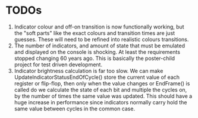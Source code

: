 # TODOs

1. Indicator colour and off-on transition is now functionally working, but the "soft parts" like the exact colours and transition times are just guesses. These will need to be refined into realistic colours transitions.
1. The number of indicators, and amount of state that must be emulated and displayed on the console is shocking. At least the requirements stopped changing 60 years ago. This is basically the poster-child project for test driven development.
1. Indicator brightness calculation is far too slow. We can make UpdateIndicatorStatusEndOfCycle() store the current value of each register or flip-flop, then only when the value changes or EndFrame() is called do we calculate the state of each bit and multiple the cycles on, by the number of times the same value was updated. This should have a huge increase in performance since indicators normally carry hold the same value between cycles in the common case.